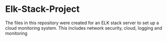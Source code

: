 # Elk-Stack-Project
The files in this repository were created for an ELK stack server to set up a cloud monitoring system. This includes network security, cloud, logging and monitoring
